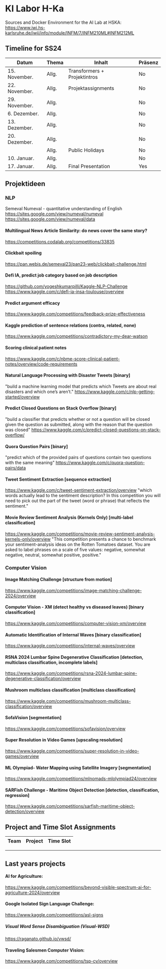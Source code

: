 # KI Labor H-Ka
Sources and Docker Environment for the AI Lab at HSKA: https://www.iwi.hs-karlsruhe.de/iwii/info/module/INFM/7/INFM210ML#INFM212ML


## Timeline for SS24
| Datum       | Thema                   | Inhalt                                    | Präsenz   |
| ----------- | ----------------------- | ----------------------------------------- | --------- |
| 15\. November.    | Allg.                   | Transformers + Projektintros              | No       |
| 22\. November.    | Allg.                   |   Projektassignments      | No       |
| 29\. November.    | Allg.                   |              | No        |
| 6\. Dezember.    | Allg.                   |             | No       |
| 13\. Dezember.    | Allg.                   |             | No        |
| 20\. Dezember.    | Allg.                   |               | No        |
|             | Allg.                   | Public Holidays                                  | No        |
| 10\. Januar.    | Allg.                   |               | No        |
| 17\. Januar.    | Allg.                   | Final Presentation            | Yes        |


## Projektideen

### NLP
Semeval
Numeval - quantitative understanding of English
https://sites.google.com/view/numeval/numeval
https://sites.google.com/view/numeval/data

#### Multilingual News Article Similarity: do news cover the same story?
https://competitions.codalab.org/competitions/33835

#### Clickbait spoiling
https://pan.webis.de/semeval23/pan23-web/clickbait-challenge.html

#### Defi IA, predict job category based on job description
https://github.com/yogeshkumarpilli/Kaggle-NLP-Challenge
https://www.kaggle.com/c/defi-ia-insa-toulouse/overview

#### Predict argument efficacy
https://www.kaggle.com/competitions/feedback-prize-effectiveness

#### Kaggle prediction of sentence relations (contra, related, none)
https://www.kaggle.com/competitions/contradictory-my-dear-watson

#### Scoring clinical patient notes
https://www.kaggle.com/c/nbme-score-clinical-patient-notes/overview/code-requirements

#### Natural Language Processing with Disaster Tweets [binary]
"build a machine learning model that predicts which Tweets are about real disasters and which one’s aren’t."
https://www.kaggle.com/c/nlp-getting-started/overview

#### Predict Closed Questions on Stack Overflow [binary]
"build a classifier that predicts whether or not a question will be closed given the question as submitted, along with the reason that the question was closed"
https://www.kaggle.com/c/predict-closed-questions-on-stack-overflow/

#### Quora Question Pairs [binary]
"predict which of the provided pairs of questions contain two questions with the same meaning"
https://www.kaggle.com/c/quora-question-pairs/data

#### Tweet Sentiment Extraction [sequence extraction]
https://www.kaggle.com/c/tweet-sentiment-extraction/overview
"which words actually lead to the sentiment description? In this competition you will need to pick out the part of the tweet (word or phrase) that reflects the sentiment."

#### Movie Review Sentiment Analysis (Kernels Only) [multi-label classification]
https://www.kaggle.com/competitions/movie-review-sentiment-analysis-kernels-only/overview
"This competition presents a chance to benchmark your sentiment-analysis ideas on the Rotten Tomatoes dataset. You are asked to label phrases on a scale of five values: negative, somewhat negative, neutral, somewhat positive, positive."


### Computer Vision

#### Image Matching Challenge [structure from motion]
https://www.kaggle.com/competitions/image-matching-challenge-2024/overview

#### Computer Vision - XM (detect healthy vs diseased leaves) [binary classification]
https://www.kaggle.com/competitions/computer-vision-xm/overview

#### Automatic Identification of Internal Waves [binary classification]
https://www.kaggle.com/competitions/internal-waves/overview

#### RSNA 2024 Lumbar Spine Degenerative Classification [detection, multiclass classification, incomplete labels]
https://www.kaggle.com/competitions/rsna-2024-lumbar-spine-degenerative-classification/overview

#### Mushroom multiclass classification [multiclass classification]
https://www.kaggle.com/competitions/mushroom-multiclass-classification/overview

#### SofaVision [segmentation]
https://www.kaggle.com/competitions/sofavision/overview

#### Super Resolution in Video Games [upscaling resolution]
https://www.kaggle.com/competitions/super-resolution-in-video-games/overview

#### ML Olympiad- Water Mapping using Satellite Imagery [segmentation]
https://www.kaggle.com/competitions/mlnomads-mlolympiad24/overview

#### SARFish Challenge - Maritime Object Detection [detection, classification, regression]
https://www.kaggle.com/competitions/sarfish-maritime-object-detection/overview


## Project and Time Slot Assignments

| Team       | Project                   | Time Slot |
| ----------- | ----------------------- | ---------- |


--------
## Last years projects
#### AI for Agriculture:
https://www.kaggle.com/competitions/beyond-visible-spectrum-ai-for-agriculture-2024/overview

#### Google Isolated Sign Language Challenge: 
https://www.kaggle.com/competitions/asl-signs

##### Visual Word Sense Disambiguation (Visual-WSD)
https://raganato.github.io/vwsd/


#### Traveling Salesmen Computer Vision: 
https://www.kaggle.com/competitions/tsp-cv/overview
